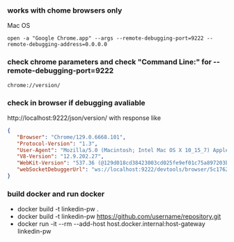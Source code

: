 ### works with chome browsers only 

Mac OS
```
open -a "Google Chrome.app" --args --remote-debugging-port=9222 --remote-debugging-address=0.0.0.0
```

### check chrome parameters and check "Command Line:" for  --remote-debugging-port=9222
```
chrome://version/
```

### check in browser if debugging avaliable

http://localhost:9222/json/version/ with response like

```json
{
   "Browser": "Chrome/129.0.6668.101",
   "Protocol-Version": "1.3",
   "User-Agent": "Mozilla/5.0 (Macintosh; Intel Mac OS X 10_15_7) AppleWebKit/537.36 (KHTML, like Gecko) Chrome/129.0.0.0 Safari/537.36",
   "V8-Version": "12.9.202.27",
   "WebKit-Version": "537.36 (@129d018cd38423003cd025fe9ef01c75a897203b)",
   "webSocketDebuggerUrl": "ws://localhost:9222/devtools/browser/5c17626d-5a62-4060-8f17-dc20ff9609de"
}
```


### build docker and run docker
- docker build -t linkedin-pw .
- docker build -t linkedin-pw https://github.com/username/repository.git
- docker run -it --rm --add-host host.docker.internal:host-gateway linkedin-pw 
